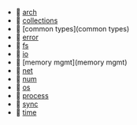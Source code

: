 * 📂 [arch](arch)
* 📂 [collections](collections)
* 📂 [common types](common types)
* 📂 [error](error)
* 📂 [fs](fs)
* 📂 [io](io)
* 📂 [memory mgmt](memory mgmt)
* 📂 [net](net)
* 📂 [num](num)
* 📂 [os](os)
* 📂 [process](process)
* 📂 [sync](sync)
* 📂 [time](time)
